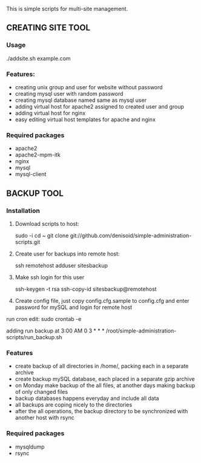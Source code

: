 This is simple scripts for multi-site management.


## CREATING SITE TOOL 

### Usage
  ./addsite.sh example.com


### Features:
- creating unix group and user for website without password
- creating mysql user with random password
- creating mysql database named same as mysql user
- adding virtual host for apache2 assigned to created user and group
- adding virtual host for nginx
- easy editing virtual host templates for apache and nginx


### Required packages
- apache2
- apache2-mpm-itk
- nginx
- mysql
- mysql-client


## BACKUP TOOL 

### Installation

1. Download scripts to host:

    sudo -i
    cd ~
    git clone git://github.com/denisoid/simple-administration-scripts.git

2. Create user for backups into remote host:

    ssh remotehost
    adduser sitesbackup

3. Make ssh login for this user

    ssh-keygen -t rsa
    ssh-copy-id sitesbackup@remotehost

4. Create config file, just copy config.cfg.sample to config.cfg and enter password for mySQL and login for remote host


run cron edit:
   sudo crontab -e

adding run backup at 3:00 AM
   0 3 * * * /root/simple-administration-scripts/run_backup.sh



### Features
- create backup of all directories in /home/, packing each in a separate archive
- create backup mySQL database, each placed in a separate gzip archive
- on Monday make backup of the all files, at another days making backup of only changed files
- backup databases happens everyday and include all data
- all backups are coping nicely to the directories
- after the all operations, the backup directory to be synchronized with another host with rsync

### Required packages
- mysqldump
- rsync


